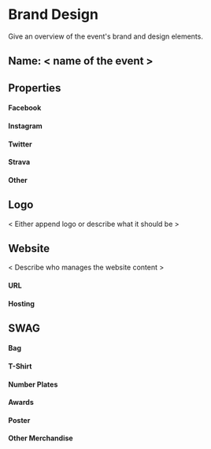 # Brand Design

Give an overview of the event's brand and design elements.

## Name: < name of the event >

## Properties
#### Facebook
#### Instagram
#### Twitter
#### Strava
#### Other

## Logo
< Either append logo or describe what it should be >

## Website

< Describe who manages the website content >

#### URL
#### Hosting

## SWAG
#### Bag
#### T-Shirt
#### Number Plates
#### Awards
#### Poster
#### Other Merchandise

